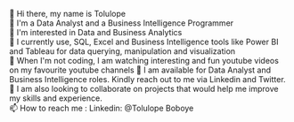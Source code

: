 👋 Hi there, my name is Tolulope  
👋 I'm a Data Analyst and a Business Intelligence Programmer  
👀 I'm interested in Data and Business Analytics  
🌱 I currently use, SQL, Excel and Business Intelligence tools like Power BI and Tableau for data querying, manipulation and visualization  
🎥 When I'm not coding, I am watching interesting and fun youtube videos on my favourite youtube channels
💞️ I am available for Data Analyst and Business Intelligence roles. Kindly reach out to me via Linkedin and Twitter.  
💞️ I am also looking to collaborate on projects that would help me improve my skills and experience.  
📫 How to reach me : Linkedin: @Tolulope Boboye
